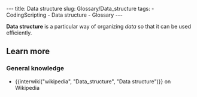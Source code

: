 --- title: Data structure slug: Glossary/Data\_structure tags: - CodingScripting - Data structure - Glossary ---

**Data structure** is a particular way of organizing *data* so that it can be used efficiently.

Learn more
----------

### <span class="highlight-span">General knowledge</span>

-   {{interwiki("wikipedia", "Data\_structure", "Data structure")}} on Wikipedia
